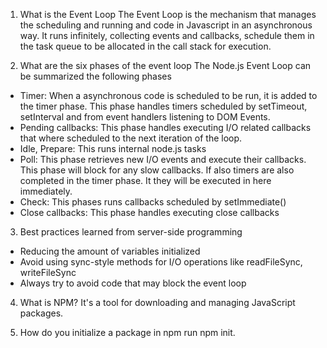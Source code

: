 1. What is the Event Loop
The Event Loop is the mechanism that manages the scheduling and running and code in Javascript in an asynchronous way. It runs infinitely, collecting events and callbacks, schedule them in the task queue to be allocated in the call stack for execution.

2. What are the six phases of the event loop
The Node.js Event Loop can be summarized the following phases

* Timer: When a asynchronous code is scheduled to be run, it is added to the timer phase. This phase handles timers scheduled by setTimeout, setInterval and from event handlers listening to DOM Events.
* Pending callbacks: This phase handles executing I/O related callbacks that where scheduled to the next iteration of the loop.
* Idle, Prepare: This runs internal node.js tasks
* Poll: This phase retrieves new I/O events and execute their callbacks. This phase will block for any slow callbacks. If also timers are also completed in the timer phase. It they will be executed in here immediately.
* Check: This phases runs callbacks scheduled by setImmediate()
* Close callbacks: This phase handles executing close callbacks

3. Best practices learned from server-side programming
* Reducing the amount of variables initialized
* Avoid using sync-style methods for I/O operations like readFileSync, writeFileSync
* Always try to avoid code that may block the event loop

4. What is NPM?
It's a tool for downloading and managing JavaScript packages.

5. How do you initialize a package in npm
run npm init.

